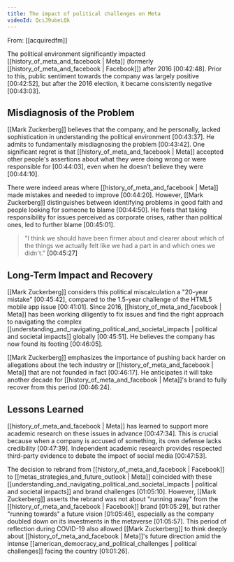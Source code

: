 ```yaml
---
title: The impact of political challenges on Meta
videoId: QciJ9ubeLQk
---
```


From: [[acquiredfm]] <br/> 

The political environment significantly impacted [[history_of_meta_and_facebook | Meta]] (formerly [[history_of_meta_and_facebook | Facebook]]) after 2016 <a class="yt-timestamp" data-t="00:42:48">[00:42:48]</a>. Prior to this, public sentiment towards the company was largely positive <a class="yt-timestamp" data-t="00:42:52">[00:42:52]</a>, but after the 2016 election, it became consistently negative <a class="yt-timestamp" data-t="00:43:03">[00:43:03]</a>.

## Misdiagnosis of the Problem
[[Mark Zuckerberg]] believes that the company, and he personally, lacked sophistication in understanding the political environment <a class="yt-timestamp" data-t="00:43:37">[00:43:37]</a>. He admits to fundamentally misdiagnosing the problem <a class="yt-timestamp" data-t="00:43:42">[00:43:42]</a>. One significant regret is that [[history_of_meta_and_facebook | Meta]] accepted other people's assertions about what they were doing wrong or were responsible for <a class="yt-timestamp" data-t="00:44:03">[00:44:03]</a>, even when he doesn't believe they were <a class="yt-timestamp" data-t="00:44:10">[00:44:10]</a>.

There were indeed areas where [[history_of_meta_and_facebook | Meta]] made mistakes and needed to improve <a class="yt-timestamp" data-t="00:44:20">[00:44:20]</a>. However, [[Mark Zuckerberg]] distinguishes between identifying problems in good faith and people looking for someone to blame <a class="yt-timestamp" data-t="00:44:50">[00:44:50]</a>. He feels that taking responsibility for issues perceived as corporate crises, rather than political ones, led to further blame <a class="yt-timestamp" data-t="00:45:01">[00:45:01]</a>.

> "I think we should have been firmer about and clearer about which of the things we actually felt like we had a part in and which ones we didn't." <a class="yt-timestamp" data-t="00:45:27">[00:45:27]</a>

## Long-Term Impact and Recovery
[[Mark Zuckerberg]] considers this political miscalculation a "20-year mistake" <a class="yt-timestamp" data-t="00:45:42">[00:45:42]</a>, compared to the 1.5-year challenge of the HTML5 mobile app issue <a class="yt-timestamp" data-t="00:41:01">[00:41:01]</a>. Since 2016, [[history_of_meta_and_facebook | Meta]] has been working diligently to fix issues and find the right approach to navigating the complex [[understanding_and_navigating_political_and_societal_impacts | political and societal impacts]] globally <a class="yt-timestamp" data-t="00:45:51">[00:45:51]</a>. He believes the company has now found its footing <a class="yt-timestamp" data-t="00:46:05">[00:46:05]</a>.

[[Mark Zuckerberg]] emphasizes the importance of pushing back harder on allegations about the tech industry or [[history_of_meta_and_facebook | Meta]] that are not founded in fact <a class="yt-timestamp" data-t="00:46:17">[00:46:17]</a>. He anticipates it will take another decade for [[history_of_meta_and_facebook | Meta]]'s brand to fully recover from this period <a class="yt-timestamp" data-t="00:46:24">[00:46:24]</a>.

## Lessons Learned
[[history_of_meta_and_facebook | Meta]] has learned to support more academic research on these issues in advance <a class="yt-timestamp" data-t="00:47:34">[00:47:34]</a>. This is crucial because when a company is accused of something, its own defense lacks credibility <a class="yt-timestamp" data-t="00:47:39">[00:47:39]</a>. Independent academic research provides respected third-party evidence to debate the impact of social media <a class="yt-timestamp" data-t="00:47:53">[00:47:53]</a>.

The decision to rebrand from [[history_of_meta_and_facebook | Facebook]] to [[metas_strategies_and_future_outlook | Meta]] coincided with these [[understanding_and_navigating_political_and_societal_impacts | political and societal impacts]] and brand challenges <a class="yt-timestamp" data-t="01:05:10">[01:05:10]</a>. However, [[Mark Zuckerberg]] asserts the rebrand was not about "running away" from the [[history_of_meta_and_facebook | Facebook]] brand <a class="yt-timestamp" data-t="01:05:29">[01:05:29]</a>, but rather "running towards" a future vision <a class="yt-timestamp" data-t="01:05:46">[01:05:46]</a>, especially as the company doubled down on its investments in the metaverse <a class="yt-timestamp" data-t="01:05:57">[01:05:57]</a>. This period of reflection during COVID-19 also allowed [[Mark Zuckerberg]] to think deeply about [[history_of_meta_and_facebook | Meta]]'s future direction amid the intense [[american_democracy_and_political_challenges | political challenges]] facing the country <a class="yt-timestamp" data-t="01:01:26">[01:01:26]</a>.